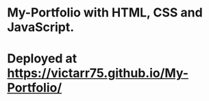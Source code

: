 # My-Portfolio with HTML, CSS and JavaScript.
# Deployed at https://victarr75.github.io/My-Portfolio/
